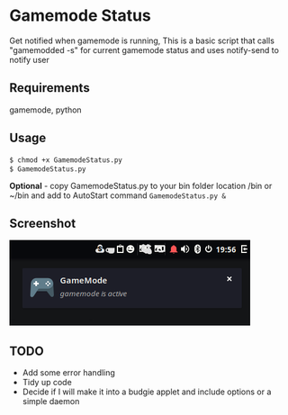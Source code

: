 # Gamemode Status
Get notified when gamemode is running, This is a basic script that calls "gamemodded -s" for current gamemode status and uses notify-send to notify user

## Requirements
gamemode, python

## Usage
```shell
$ chmod +x GamemodeStatus.py
$ GamemodeStatus.py
```
 **Optional** - copy GamemodeStatus.py to your bin folder location /bin or ~/bin and add to AutoStart command ``` GamemodeStatus.py & ```

## Screenshot
![alt text](GameModeMonitor.png "Title Text")

## TODO
* Add some error handling
* Tidy up code
* Decide if I will make it into a budgie applet and include options or a simple daemon